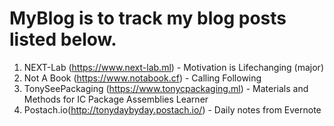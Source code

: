 # MyBlog is to track my blog posts listed below.

1. NEXT-Lab (https://www.next-lab.ml)  - Motivation is Lifechanging (major)
2. Not A Book (https://www.notabook.cf) - Calling Following
3. TonySeePackaging (https://www.tonycpackaging.ml)  - Materials and Methods for IC Package Assemblies Learner
4. Postach.io(http://tonydaybyday.postach.io/)  - Daily notes from Evernote
